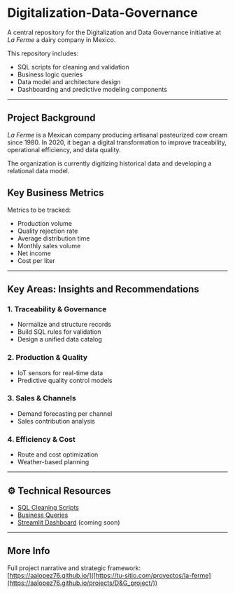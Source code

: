 # Digitalization-Data-Governance
A central repository for the Digitalization and Data Governance initiative at *La Ferme* a dairy company in Mexico.

This repository includes:
- SQL scripts for cleaning and validation
- Business logic queries
- Data model and architecture design
- Dashboarding and predictive modeling components
  
---

## Project Background

*La Ferme* is a Mexican company producing artisanal pasteurized cow cream since 1980. In 2020, it began a digital transformation to improve traceability, operational efficiency, and data quality.

The organization is currently digitizing historical data and developing a relational data model.

## Key Business Metrics

Metrics to be tracked:
- Production volume
- Quality rejection rate
- Average distribution time
- Monthly sales volume
- Net income
- Cost per liter

---

## Key Areas: Insights and Recommendations

### 1. Traceability & Governance
- Normalize and structure records
- Build SQL rules for validation
- Design a unified data catalog

### 2. Production & Quality
- IoT sensors for real-time data
- Predictive quality control models

### 3. Sales & Channels
- Demand forecasting per channel
- Sales contribution analysis

### 4. Efficiency & Cost
- Route and cost optimization
- Weather-based planning

---

## ⚙️ Technical Resources

- [SQL Cleaning Scripts](scripts/sql_cleaning.md)  
- [Business Queries](scripts/business_queries.md)  
- [Streamlit Dashboard](link/to/dashboard) (coming soon)

---

## More Info

Full project narrative and strategic framework:  
[https://aalopez76.github.io/]([https://tu-sitio.com/proyectos/la-ferme](https://aalopez76.github.io/projects/D&G_project/))
